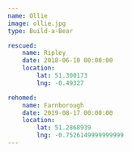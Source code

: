 ```yaml
---
name: Ollie
image: ollie.jpg
type: Build-a-Bear

rescued:
    name: Ripley
    date: 2018-06-10 00:00:00
    location:
        lat: 51.300173
        lng: -0.49327

rehomed:
    name: Farnborough
    date: 2019-08-17 00:00:00
    location:
        lat: 51.2868939
        lng: -0.7526149999999999
---
```

